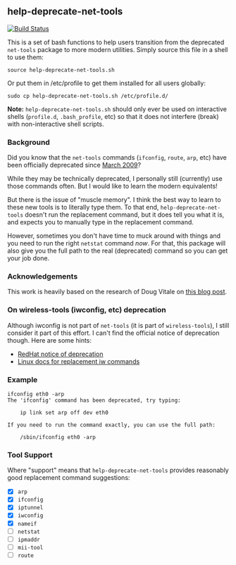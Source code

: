 ## help-deprecate-net-tools

[![Build Status](https://travis-ci.org/solarkennedy/help-deprecate-net-tools.svg?branch=master)](https://travis-ci.org/solarkennedy/help-deprecate-net-tools)

This is a set of bash functions to help users transition from the deprecated
`net-tools` package to more modern utilities. Simply source this file in a
shell to use them:

    source help-deprecate-net-tools.sh

Or put them in /etc/profile to get them installed for all users globally:

    sudo cp help-deprecate-net-tools.sh /etc/profile.d/

**Note:** `help-deprecate-net-tools.sh` should only ever be used on interactive
shells (`profile.d`, `.bash_profile`, etc) so that it does not interfere
(break) with non-interactive shell scripts.

### Background

Did you know that the `net-tools` commands (`ifconfig`, `route`, `arp`, etc)
have been officially deprecated since
[March 2009](https://lists.debian.org/debian-devel/2009/03/msg00780.html)?

While they may be technically deprecated, I personally still (currently) use
those commands often. But I would like to learn the modern equivalents!

But there is the issue of "muscle memory". I think the best way to learn to
these new tools is to literally type them. To that end,
`help-deprecate-net-tools` doesn't run the replacement command, but it does
tell you what it is, and expects you to manually type in the replacement
command.

However, sometimes you don't have time to muck around with things and you need
to run the right `netstat` command *now*. For that, this package will also give
you the full path to the real (deprecated) command so you can get your job
done.

### Acknowledgements

This work is heavily based on the research of Doug Vitale on
[this blog post](https://dougvitale.wordpress.com/2011/12/21/deprecated-linux-networking-commands-and-their-replacements/).

### On wireless-tools (iwconfig, etc) deprecation

Although iwconfig is not part of `net-tools` (it is part of `wireless-tools`),
I still consider it part of this effort. I can't find the official notice of
deprecation though. Here are some hints:

* [RedHat notice of deprecation](https://access.redhat.com/solutions/1194553)
* [Linux docs for replacement iw commands](https://wireless.wiki.kernel.org/en/users/documentation/iw/replace-iwconfig)


### Example

```
ifconfig eth0 -arp
The 'ifconfig' command has been deprecated, try typing:

    ip link set arp off dev eth0

If you need to run the command exactly, you can use the full path:

    /sbin/ifconfig eth0 -arp
```

### Tool Support

Where "support" means that `help-deprecate-net-tools` provides reasonably good
replacement command suggestions:

- [X] `arp`
- [X] `ifconfig`
- [X] `iptunnel`
- [X] `iwconfig`
- [X] `nameif`
- [ ] `netstat`
- [ ] `ipmaddr`
- [ ] `mii-tool`
- [ ] `route`
